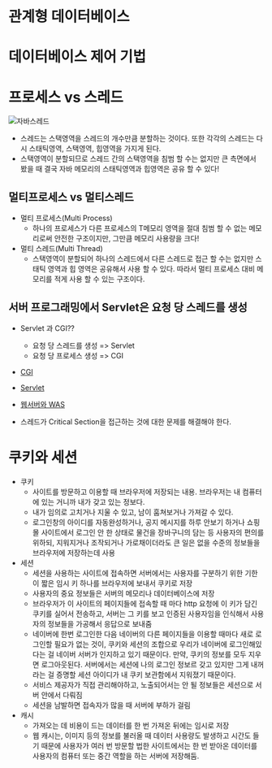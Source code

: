 # 관계형 데이터베이스

# 데이터베이스 제어 기법

# 프로세스 vs 스레드

![자바스레드](https://user-images.githubusercontent.com/47052106/113518897-14cc6400-95c4-11eb-8917-cfb45ad55306.png)

- 스레드는 스택영역을 스레드의 개수만큼 분할하는 것이다. 또한 각각의 스레드는 다시 스태틱영역, 스택영역, 힙영역을 가지게 된다.
- 스택영역이 분할되므로 스레드 간의 스택영역을 침범 할 수는 없지만 큰 측면에서 봤을 때 결국 자바 메모리의 스태틱영역과 힙영역은 공유 할 수 있다!

## 멀티프로세스 vs 멀티스레드

- 멀티 프로세스(Multi Process)
    - 하나의 프로세스가 다른 프로세스의 T메모리 영역을 절대 침범 할 수 없는 메모리로써 안전한 구조이지만, 그만큼 메모리 사용량을 크다!
- 멀티 스레드(Multi Thread)
    - 스택영역이 분할되어 하나의 스레드에서 다른 스레드로 접근 할 수는 없지만 스태틱 영역과 힙 영역은 공유해서 사용 할 수 있다. 따라서 멀티 프로세스 대비 메모리를 적게 사용 할 수 있는 구조이다.

## 서버 프로그래밍에서 Servlet은 요청 당 스레드를 생성

- Servlet 과 CGI??
    - 요청 당 스레드를 생성 => Servlet
    - 요청 당 프로세스 생성 => CGI
- [CGI](https://jinbroing.tistory.com/205)
- [Servlet](https://mangkyu.tistory.com/14)
- [웹서버와 WAS](https://www.youtube.com/watch?v=NyhbNtOq0Bc)

- 스레드가 Critical Section을 접근하는 것에 대한 문제를 해결해야 한다.

# 쿠키와 세션
- 쿠키
    - 사이트를 방문하고 이용할 때 브라우저에 저장되는 내용. 브라우저는 내 컴퓨터에 있는 거니까 내가 갖고 있는 정보다.
    - 내가 임의로 고치거나 지울 수 있고, 남이 훔쳐보거나 가져갈 수 있다.
    - 로그인창의 아이디를 자동완성하거나, 공지 메시지를 하루 안보기 하거나 쇼핑몰 사이트에서 로그인 안 한 상태로 물건을 장바구니의 담는 등 사용자의 편의를 위하되, 지워지거나 조작되거나 가로채이더라도 큰 일은 없을 수준의 정보들을 브라우저에 저장하는데 사용
- 세션
    - 세션을 사용하는 사이트에 접속하면 서버에서는 사용자를 구분하기 위한 기한이 짧은 임시 키 하나를 브라우저에 보내서 쿠키로 저장
    - 사용자의 중요 정보들은 서버의 메모리나 데이터베이스에 저장
    - 브라우저가 이 사이트의 페이지들에 접속할 때 마다 http 요청에 이 키가 담긴 쿠키를 실어서 전송하고, 서버는 그 키를 보고 인증된 사용자임을 인식해서 사용자의 정보들을 가공해서 응답으로 보내줌
    - 네이버에 한번 로그인한 다음 네이버의 다른 페이지들을 이용할 때마다 새로 로그인할 필요가 없는 것이, 쿠키와 세션의 조합으로 우리가 네이버에 로그인해있다는 걸 네이버 서버가 인지하고 있기 때문이다. 만약, 쿠키의 정보를 모두 지우면 로그아웃된다. 서버에서는 세션에 나의 로그인 정보르 갖고 있지만 그게 내꺼라는 걸 증명할 세션 아이디가 내 쿠키 보관함에서 지워졌기 때문이다.
    - 서비스 제공자가 직접 관리해야하고, 노출되어서는 안 될 정보들은 세션으로 서버 안에서 다뤄짐
    - 세션을 남발하면 접속자가 많을 때 서버에 부하가 걸림
- 캐시
    - 가져오는 데 비용이 드는 데이터를 한 번 가져온 뒤에는 임시로 저장
    - 웹 캐시는, 이미지 등의 정보를 불러올 때 데이터 사용량도 발생하고 시간도 들기 때문에 사용자가 여러 번 방문할 법한 사이트에서는 한 번 받아온 데이터를 사용자의 컴퓨터 또는 중간 역할을 하는 서버에 저장해둠.

